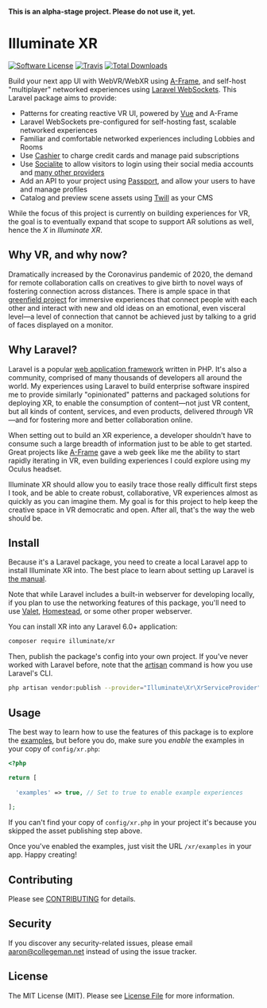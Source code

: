 **This is an alpha-stage project. Please do not use it, yet.**

# Illuminate XR

[![Software License](https://img.shields.io/badge/license-MIT-brightgreen.svg?style=flat-square)](LICENSE.md)
[![Travis](https://img.shields.io/travis/illuminate/xr.svg?style=flat-square)]()
[![Total Downloads](https://img.shields.io/packagist/dt/illuminate/xr.svg?style=flat-square)](https://packagist.org/packages/illuminate/xr)

Build your next app UI with WebVR/WebXR using [A-Frame](https://github.com/aframevr/aframe), 
and self-host "multiplayer" networked experiences using [Laravel WebSockets](https://beyondco.de/docs/laravel-websockets/getting-started/introduction).
This Laravel package aims to provide:

* Patterns for creating reactive VR UI, powered by [Vue](https://vuejs.org/) and A-Frame
* Laravel WebSockets pre-configured for self-hosting fast, scalable networked experiences
* Familiar and comfortable networked experiences including Lobbies and Rooms
* Use [Cashier](https://laravel.com/docs/8.x/billing) to charge credit cards and manage paid subscriptions
* Use [Socialite](https://laravel.com/docs/8.x/socialite) to allow visitors to login using their social media accounts and [many other providers](https://socialiteproviders.com/)
* Add an API to your project using [Passport](https://laravel.com/docs/8.x/passport), and allow your users to have and manage profiles
* Catalog and preview scene assets using [Twill](https://twill.io) as your CMS

While the focus of this project is currently on building experiences for VR, the goal is to 
eventually expand that scope to support AR solutions as well, hence the *X* in *Illuminate XR*.

## Why VR, and why now?

Dramatically increased by the Coronavirus pandemic of 2020, the demand for remote collaboration 
calls on creatives to give birth to novel ways of fostering connection across distances. 
There is ample space in that [greenfield project](https://en.wikipedia.org/wiki/Greenfield_project)
for immersive experiences that connect people with each other and interact with new and old 
ideas on an emotional, even visceral level—a level of connection that cannot be achieved 
just by talking to a grid of faces displayed on a monitor.

## Why Laravel?

Laravel is a popular [web application framework](https://laravel.com/) written in PHP. It's 
also a community, comprised of many thousands of developers all around the world. My experiences
using Laravel to build enterprise software inspired me to provide similarly "opinionated" patterns and 
packaged solutions for deploying XR, to enable the consumption of content—not just VR content,
but all kinds of content, services, and even products, delivered *through* VR—and for fostering 
more and better collaboration online.

When setting out to build an XR experience, a developer shouldn't have to consume such a large
breadth of information just to be able to get started. Great projects like [A-Frame](https://aframe.io/) 
gave a web geek like me the ability to start rapidly iterating in VR, even building experiences 
I could explore using my Oculus headset. 

Illuminate XR should allow you to easily trace those really difficult
first steps I took, and be able to create robust, collaborative, VR experiences almost as quickly 
as you can imagine them. My goal is for this project to help keep the creative space in VR democratic and
open. After all, that's the way the web should be.

## Install

Because it's a Laravel package, you need to create a local Laravel app to install Illuminate XR into.
The best place to learn about setting up Laravel is [the manual](https://laravel.com/docs/8.x).

Note that while Laravel includes a built-in webserver for developing locally, if you plan to use
the networking features of this package, you'll need to use [Valet](https://laravel.com/docs/8.x/valet),
[Homestead](https://laravel.com/docs/8.x/homestead), or some other proper webserver. 

You can install XR into any Laravel 6.0+ application: 

```bash
composer require illuminate/xr
```

Then, publish the package's config into your own project. If you've never worked with Laravel
before, note that the [artisan](https://laravel.com/docs/8.x/artisan) command is how you
use Laravel's CLI.

```bash
php artisan vendor:publish --provider="Illuminate\Xr\XrServiceProvider" --tag="config" 
```

## Usage

The best way to learn how to use the features of this package is to explore the 
[examples](https://xr.aaroncollegeman.com), but before you do, make sure you *enable* the examples 
in your copy of `config/xr.php`:

```php
<?php

return [
  
  'examples' => true, // Set to true to enable example experiences
  
];
```

If you can't find your copy of `config/xr.php` in your project it's because you skipped the asset publishing
step above.

Once you've enabled the examples, just visit the URL `/xr/examples` in your app. Happy creating! 

## Contributing

Please see [CONTRIBUTING](CONTRIBUTING.md) for details.

## Security

If you discover any security-related issues, please email aaron@collegeman.net instead of using the issue tracker.

## License

The MIT License (MIT). Please see [License File](/LICENSE.md) for more information.